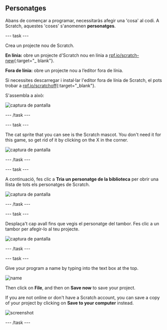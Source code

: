 ## Personatges

Abans de començar a programar, necessitaràs afegir una 'cosa' al codi. A Scratch, aquestes 'coses' s'anomenen **personatges**.

\--- task \---

Crea un projecte nou de Scratch.

**En línia:** obre un projecte d'Scratch nou en línia a [rpf.io/scratch-new](http://rpf.io/scratch-new){:target="_ blank"}.

**Fora de línia:** obre un projecte nou a l’editor fora de línia.

Si necessites descarregar i instal·lar l'editor fora de línia de Scratch, el pots trobar a [rpf.io/scratchoff](http://rpf.io/scratchoff){:target="_blank"}.

S'assembla a això:

![captura de pantalla](images/band-scratch.png)

\--- /task \---

\--- task \---

The cat sprite that you can see is the Scratch mascot. You don't need it for this game, so get rid of it by clicking on the X in the corner.

![captura de pantalla](images/band-delete-annotated.png)

\--- /task \---

\--- task \---

A continuació, fes clic a **Tria un personatge de la biblioteca** per obrir una llista de tots els personatges de Scratch.

![captura de pantalla](images/band-sprite-library.png)

\--- /task \---

\--- task \---

Desplaça't cap avall fins que vegis el personatge del tambor. Fes clic a un tambor per afegir-lo al teu projecte.

![captura de pantalla](images/band-sprite-drum.png)

\--- /task \---

\--- task \---

Give your program a name by typing into the text box at the top.

![name](images/band-name-annotated.png)

Then click on **File**, and then on **Save now** to save your project.

If you are not online or don't have a Scratch account, you can save a copy of your project by clicking on **Save to your computer** instead.

![screenshot](images/band-save.png)

\--- /task \---